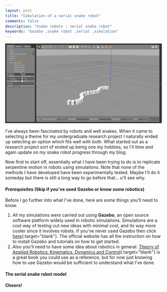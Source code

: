 ```yaml
---
layout: post
title: "Simulation of a serial snake robot"
comments: false
description: "Snake robots : serial snake robot"
keywords: "Gazebo ,snake robot ,serial ,simulation"
---
```

![gazebo](https://raw.githubusercontent.com/dherath/WebsiteMaterial/master/2017/post_2_serial_snake_robot/gazebo.png)

I've always been fascinated by robots and well snakes. When it came to selecting a theme for my undergraduate research project I naturally ended up selecting an option which fits well with both. What started out as a research project sort of ended up being one my hobbies, so I'll time and again update on my snake robot progress through my blog.

Now first to start off, essentially what I have been trying to do is to replicate serpentine motion in robots using simulations. Note that none of the methods I have developed have been experimentally tested. Maybe I'll do it someday but there is still a long way to go before that... u'll see why.

#### Prerequisites (Skip if you've used Gazebo or know some robotics)

Before I go further into what I've done, here are some things you'll need to know.
1. All my simulations were carried out using **Gazebo**, an open source software platform widely used in robotic simulations. Simulations are a cool way of testing out new ideas with minimal cost, and  its way more cooler since it involves robots. If you've never used Gazebo then click [here](http://gazebosim.org){:target="blank"}. The official website has all the instruction on how to install Gazebo and tutorials on how to get started.
2. Also you'll need to have some idea about robotics in general. [Theory of Applied Robotics: Kinematics, Dynamics and Control](https://www.amazon.com/Theory-Applied-Robotics-Kinematics-Dynamics/dp/1441917497){:target="blank"} is a great book you could use as a reference, but for now just knowing how to use Gazebo would be sufficient to understand what I've done.

#### The serial snake robot model





#### Cheers!
